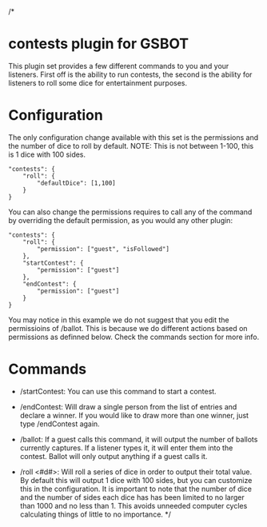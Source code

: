 /*
# contests plugin for GSBOT

This plugin set provides a few different commands to you and your listeners. First off is the ability to run contests, the second is the ability for listeners to roll some dice for entertainment purposes.

# Configuration

The only configuration change available with this set is the permissions and the number of dice to roll by default. NOTE: This is not between 1-100, this is 1 dice with 100 sides.

    "contests": {
        "roll": {
            "defaultDice": [1,100]
        }
    }

You can also change the permissions requires to call any of the command by overriding the default permission, as you would any other plugin:

    "contests": {
        "roll": {
            "permission": ["guest", "isFollowed"]
        },
        "startContest": {
            "permission": ["guest"]
        },
        "endContest": {
            "permission": ["guest"]
        }
    }

You may notice in this example we do not suggest that you edit the permissioins of /ballot. This is because we do different actions based on permissions as definned below. Check the commands section for more info.

# Commands

- /startContest: You can use this command to start a contest.

- /endContest: Will draw a single person from the list of entries and declare a winner. If you would like to draw more than one winner, just type /endContest again.

- /ballot: If a guest calls this command, it will output the number of ballots currently captures. If a listener types it, it will enter them into the contest. Ballot will only output anything if a guest calls it.

- /roll <#d#>: Will roll a series of dice in order to output their total value. By default this will output 1 dice with 100 sides, but you can customize this in the configuration. It is important to note that the number of dice and the number of sides each dice has has been limited to no larger than 1000 and no less than 1. This avoids unneeded computer cycles calculating things of little to no importance.
*/